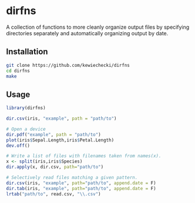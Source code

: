 # dirfns
A collection of functions to more cleanly organize output files by specifying directories separately and automatically organizing output by date.

## Installation

```bash
git clone https://github.com/kewiechecki/dirfns
cd dirfns
make
```

## Usage

```R
library(dirfns)

dir.csv(iris, "example", path = "path/to")

# Open a device
dir.pdf("example", path = "path/to")
plot(iris$Sepal.Length,iris$Petal.Length)
dev.off()

# Write a list of files with filenames taken from names(x).
x <- split(iris,iris$Species)
dir.apply(x, dir.csv, path="path/to")

# Selectively read files matching a given pattern.
dir.csv(iris, "example", path="path/to", append.date = F)
dir.tab(iris, "example", path="path/to", append.date = F)
lrtab("path/to", read.csv, "\\.csv")
```